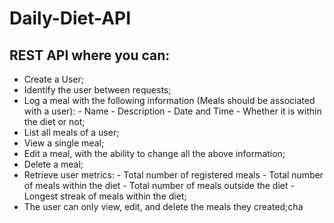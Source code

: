 # Daily-Diet-API
## REST API where you can:
- Create a User;
- Identify the user between requests;
- Log a meal with the following information (Meals should be associated with a user):
        - Name
        - Description
        - Date and Time
        - Whether it is within the diet or not;
- List all meals of a user;
- View a single meal;
- Edit a meal, with the ability to change all the above information;
- Delete a meal;
- Retrieve user metrics:
        - Total number of registered meals
        - Total number of meals within the diet
        - Total number of meals outside the diet
        - Longest streak of meals within the diet;
- The user can only view, edit, and delete the meals they created;cha